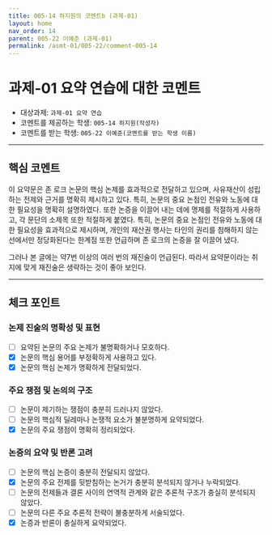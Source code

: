 ```yaml
---
title: 005-14 하지원의 코멘트b (과제-01) 
layout: home
nav_order: 14
parent: 005-22 이예준 (과제-01)
permalink: /asmt-01/005-22/comment-005-14
---
```


# 과제-01 요약 연습에 대한 코멘트

- 대상과제: `과제-01 요약 연습`
- 코멘트를 제공하는 학생: `005-14 하지원(작성자)` 
- 코멘트를 받는 학생: `005-22 이예준(코멘트를 받는 학생 이름)` 

---

## 핵심 코멘트


이 요약문은 존 로크 논문의 핵심 논제를 효과적으로 전달하고 있으며, 사유재산이 성립하는 전제와 근거를 명확히 제시하고 있다. 특히, 논문의 중요 논점인 전유와 노동에 대한 필요성을 명확히 설명하였다. 또한 논증을 이끌어 내는 데에 명제를 적절하게 사용하고, 각 문단의 소제목 또한 적절하게 붙였다. 특히, 논문의 중요 논점인 전유와 노동에 대한 필요성을 효과적으로 제시하며, 개인의 재산권 행사는 타인의 권리를 침해하지 않는 선에서만 정당화된다는 한계점 또한 언급하며 존 로크의 논증을 잘 이끌어 냈다.

그러나 본 글에는 약7번 이상의 여러 번의 재진술이 언급된다. 따라서 요약문이라는 취지에 맞게 재진술은 생략하는 것이 좋아 보인다. 

---

## 체크 포인트

### 논제 진술의 명확성 및 표현  
- [ ] 요약된 논문의 주요 논제가 불명확하거나 모호하다.  
- [x] 논문의 핵심 용어를 부정확하게 사용하고 있다.  
- [x] 논문의 핵심 논제가 명확하게 전달되었다.  

### 주요 쟁점 및 논의의 구조  
- [ ] 논문이 제기하는 쟁점이 충분히 드러나지 않았다.  
- [ ] 논문의 핵심적 딜레마나 논쟁적 요소가 불분명하게 요약되었다.  
- [x] 논문의 주요 쟁점이 명확히 정리되었다.  

### 논증의 요약 및 반론 고려  
- [ ] 논문의 핵심 논증이 충분히 전달되지 않았다.  
- [x] 논문의 주요 전제를 뒷받침하는 논거가 충분히 분석되지 않거나 누락되었다.  
- [ ] 논문의 전제들과 결론 사이의 연역적 관계와 같은 추론적 구조가 충실히 분석되지 않았다.  
- [ ] 논문의 다른 주요 추론적 전략이 불충분하게 서술되었다.
- [x] 논증과 반론이 충실하게 요약되었다. 